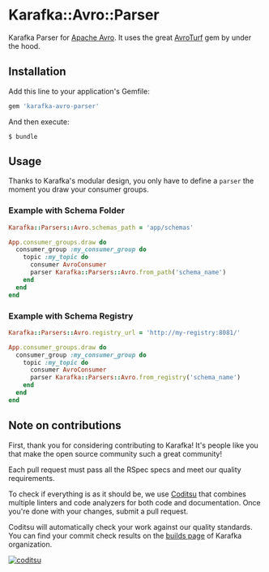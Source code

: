# Karafka::Avro::Parser

Karafka Parser for [Apache Avro](http://avro.apache.org/). It uses the great [AvroTurf](https://github.com/dasch/avro_turf) gem by under the hood.

## Installation

Add this line to your application's Gemfile:

```ruby
gem 'karafka-avro-parser'
```

And then execute:

    $ bundle

## Usage

Thanks to Karafka's modular design, you only have to define a `parser` the moment you draw your consumer groups. 

### Example with Schema Folder

```ruby
Karafka::Parsers::Avro.schemas_path = 'app/schemas'

App.consumer_groups.draw do
  consumer_group :my_consumer_group do
    topic :my_topic do
      consumer AvroConsumer
      parser Karafka::Parsers::Avro.from_path('schema_name')
    end
  end
end
```


### Example with Schema Registry

```ruby
Karafka::Parsers::Avro.registry_url = 'http://my-registry:8081/'

App.consumer_groups.draw do
  consumer_group :my_consumer_group do
    topic :my_topic do
      consumer AvroConsumer
      parser Karafka::Parsers::Avro.from_registry('schema_name')
    end
  end
end
```

## Note on contributions

First, thank you for considering contributing to Karafka! It's people like you that make the open source community such a great community!

Each pull request must pass all the RSpec specs and meet our quality requirements.

To check if everything is as it should be, we use [Coditsu](https://coditsu.io) that combines multiple linters and code analyzers for both code and documentation. Once you're done with your changes, submit a pull request.

Coditsu will automatically check your work against our quality standards. You can find your commit check results on the [builds page](https://app.coditsu.io/karafka/commit_builds) of Karafka organization.

[![coditsu](https://coditsu.io/assets/quality_bar.svg)](https://app.coditsu.io/karafka-avro/commit_builds)

